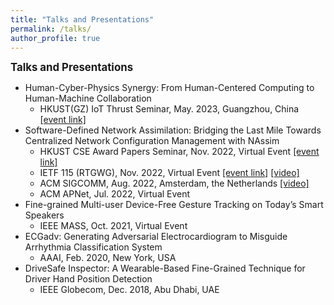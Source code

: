 ```yaml
---
title: "Talks and Presentations"
permalink: /talks/
author_profile: true
---
```


<!-- {% if site.talkmap_link == true %}

<p style="text-decoration:underline;"><a href="/talkmap.html">See a map of all the places I've given a talk!</a></p>

{% endif %}

{% for post in site.talks reversed %}
{% include archive-single-talk.html %}
{% endfor %} -->

<big>**Talks and Presentations**</big>

- Human-Cyber-Physics Synergy: From Human-Centered Computing to Human-Machine Collaboration
  - HKUST(GZ) IoT Thrust Seminar, May. 2023, Guangzhou, China [[event link]](https://mp.weixin.qq.com/s/hUb2uVfda-0A5nfbE5oLWw)
- Software-Defined Network Assimilation: Bridging the Last Mile Towards Centralized Network Configuration Management with NAssim
  - HKUST CSE Award Papers Seminar, Nov. 2022, Virtual Event [[event link]](https://calendar.hkust.edu.hk/events/computer-science-and-engineering-award-papers-online-seminar)
  - IETF 115 (RTGWG), Nov. 2022, Virtual Event [[event link]](https://datatracker.ietf.org/doc/agenda-115-rtgwg/) [[video]](https://www.youtube.com/watch?v=d7KYdd1XX8w&list=PLC86T-6ZTP5ji_vvPbmRjTek-OvYffv7a&index=115&ab_channel=IETF-InternetEngineeringTaskForce)
  - ACM SIGCOMM, Aug. 2022, Amsterdam, the Netherlands [[video]](https://www.youtube.com/watch?v=9wmZFbLiDC0&ab_channel=ACMSIGCOMM)
  - ACM APNet, Jul. 2022, Virtual Event
- Fine-grained Multi-user Device-Free Gesture Tracking on Today’s Smart Speakers
  - IEEE MASS, Oct. 2021, Virtual Event
- ECGadv: Generating Adversarial Electrocardiogram to Misguide Arrhythmia Classification System
  - AAAI, Feb. 2020, New York, USA
- DriveSafe Inspector: A Wearable-Based Fine-Grained Technique for Driver Hand Position Detection
  - IEEE Globecom, Dec. 2018, Abu Dhabi, UAE
